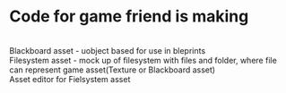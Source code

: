 # Code for game friend is making

<br>Blackboard asset - uobject based for use in bleprints
<br>Filesystem asset - mock up of filesystem with files and folder, where file can represent game asset(Texture or Blackboard asset)
<br>Asset editor for Fielsystem asset

